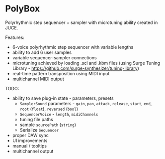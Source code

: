 # PolyBox

Polyrhythmic step sequencer + sampler with microtuning ability created in JUCE.

Features:
- 6-voice polyrhythmic step sequencer with variable lengths
- ability to add 6 user samples
- variable sequencer-sampler connections
- microtuning achieved by loading .scl and .kbm files (using Surge Tuning Library - https://github.com/surge-synthesizer/tuning-library)
- real-time pattern transposition using MIDI input
- multichannel MIDI output

TODO:
- ability to save plug-in state - parameters, presets
    - `SamplerSound` parameters - `gain`, `pan`, `attack`, `release`, `start`, `end`, `root` (`float`), `reversed` (`bool`)
    - `SequencerVoice` - `length`, `midiChannels`
    - tuning file paths
    - sample `sourcePath` (`string`)
    - Serialize `Sequencer`
- proper DAW sync
- UI improvements
- manual / tooltips
- multichannel output